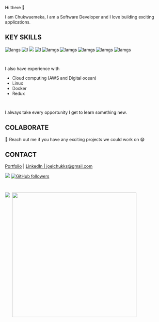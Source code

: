 Hi there 👋

I am Chukwuemeka, I am a Software Developer and I love building exciting applications.



## KEY SKILLS
![langs](https://img.shields.io/badge/Python-FFD43B?style=for-the-badge&logo=python&logoColor=darkgreen) ![l](https://img.shields.io/badge/Django-092E20?style=for-the-badge&logo=django&logoColor=green) ![](https://hit.yhype.me/github/profile?user_id=47852925) ![l](https://img.shields.io/badge/HTML5-E34F26?style=for-the-badge&logo=html5&logoColor=white) ![lamgs](https://img.shields.io/badge/JavaScript-F7DF1E?style=for-the-badge&logo=javascript&logoColor=black) ![lamgs](https://img.shields.io/badge/heroku-092E20?style=for-the-badge&logo=heroku&logoColor=green) ![lamgs](https://img.shields.io/badge/MySQL-00000F?style=for-the-badge&logo=mysql&logoColor=white) ![lamgs](https://img.shields.io/badge/PostgreSQL-316192?style=for-the-badge&logo=postgresql&logoColor=white) ![lamgs](https://img.shields.io/badge/Heroku-430098?style=for-the-badge&logo=heroku&logoColor=white)

<br>

I also have experience with

<ul>
  <li> Cloud computing (AWS and Digital ocean) </li>
  <li> Linux </li>
  <li> Docker </li>
  <li> Redux </li>
</ul>

<br>
    
I always take every opportunity I get to learn something new.

## COLABORATE
👯 Reach out me if you have any exciting projects we could work on 😁

## CONTACT
<p>
  <a href="https://chukwuemekanwaoma.com">Portfolio</a> | <a href="https://www.linkedin.com/in/joelchukks/">LinkedIn | joelchukks@gmail.com</a>
</p>

![](https://komarev.com/ghpvc/?username=your-github-joelchooks&color=brightgreen)
[![GitHub followers](https://img.shields.io/github/followers/joelchooks.svg?style=social&label=Follow&maxAge=2592000)](https://github.com/joelchooks?tab=followers)


<br>
<p><img align="left" src="https://github-readme-stats.vercel.app/api/top-langs/?username=josephchinedu&theme=blue-green" /></p>
<p>&nbsp;<img align="center" src="https://github-readme-stats.vercel.app/api?username=josephchinedu&show_icons=true&locale=en&theme=tokyonight" width="410" /></p>

